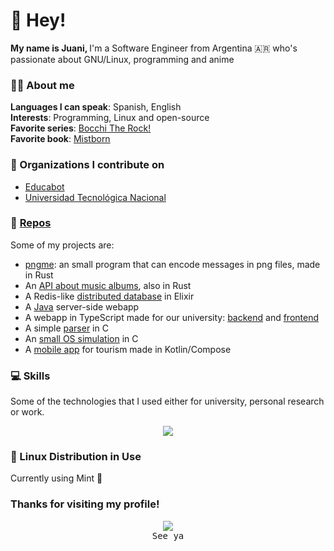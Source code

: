 # 👋 Hey!

<b>My name is Juani, </b>
I'm a Software Engineer from Argentina 🇦🇷 who's passionate about GNU/Linux, programming and anime

### 🙋‍♂️ About me
**Languages I can speak**: Spanish, English <br>
**Interests**: Programming, Linux and open-source <br>
**Favorite series**: [Bocchi The Rock!](https://myanimelist.net/anime/47917/Bocchi_the_Rock) <br>
**Favorite book**: [Mistborn](https://en.wikipedia.org/wiki/Mistborn) <br>

### 📗 Organizations I contribute on
- [Educabot](https://educabot.com/)
- [Universidad Tecnológica Nacional](https://www.frba.utn.edu.ar/)

### 👀 [Repos](https://github.com/jschuhmann47?tab=repositories)
Some of my projects are:
- [pngme](https://github.com/jschuhmann47/pngme): an small program that can encode messages in png files, made in Rust
- An [API about music albums](https://github.com/jschuhmann47/music-album), also in Rust
- A Redis-like [distributed database](https://github.com/jschuhmann47/tp-iasc) in Elixir
- A [Java](https://github.com/jschuhmann47/tp-dds) server-side webapp
- A webapp in TypeScript made for our university: [backend](https://github.com/jschuhmann47/projectMap-Backend) and [frontend](https://github.com/jschuhmann47/projectMap-Frontend)
- A simple [parser](https://github.com/jschuhmann47/parser-ssl) in C
- An [small OS simulation](https://github.com/jschuhmann47/tp-operativos) in C
- A [mobile app](https://github.com/UTN-FRBA-Mobile/GeoGenius) for tourism made in Kotlin/Compose

### 💻 Skills
Some of the technologies that I used either for university, personal research or work.

<p align="center">
  <a href="https://skillicons.dev">
    <img src="https://skillicons.dev/icons?i=linux,git,c,rust,docker,elixir,nodejs,ts,go,haskell,java,mysql,kotlin,html,css" />
  </a>
</p>


### 🐧 Linux Distribution in Use
Currently using Mint 💚

### Thanks for visiting my profile!
<p align="center">
  <img src="https://tenor.com/view/yuki-nagato-mouse-wave-yuki-nagato-mouse-wave-mouse-wave-gif-18377220.gif"/>
  <br>
  <samp>See ya</samp>
</p>
